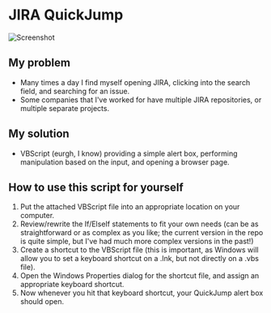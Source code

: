 # JIRA QuickJump

![Screenshot](http://i.imgur.com/dnGEbEu.png)

## My problem

* Many times a day I find myself opening JIRA, clicking into the search field, and searching for an issue.
* Some companies that I've worked for have multiple JIRA repositories, or multiple separate projects.

## My solution

* VBScript (eurgh, I know) providing a simple alert box, performing manipulation based on the input, and opening a browser page.

## How to use this script for yourself

1. Put the attached VBScript file into an appropriate location on your computer.
1. Review/rewrite the If/ElseIf statements to fit your own needs (can be as straightforward or as complex as you like; the current version in the repo is quite simple, but I've had much more complex versions in the past!)
1. Create a shortcut to the VBScript file (this is important, as Windows will allow you to set a keyboard shortcut on a .lnk, but not directly on a .vbs file).
1. Open the Windows Properties dialog for the shortcut file, and assign an appropriate keyboard shortcut.
1. Now whenever you hit that keyboard shortcut, your QuickJump alert box should open.
